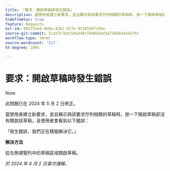 ```yaml
---
title: 「要求：開啟草稿時發生錯誤」
description: 當使用者建立新要求，並且顯示與該要求佇列相關的草稿時，按一下開啟草稿卻沒有開啟該草稿，且使用者會看到錯誤。此問題有解決方法。
hidefromtoc: true
feature: Requests
exl-id: 802753e8-0e8e-42b1-917e-95185567c95a
source-git-commit: 3ca57c76dc50a348cf6d85d4d3e7366834a5e791
workflow-type: tm+mt
source-wordcount: '117'
ht-degree: 100%

---
```


# 要求：開啟草稿時發生錯誤

>[!NOTE]
>
>此問題已在 2024 年 5 月 2 日修正。

當使用者建立新要求，並且顯示與該要求佇列相關的草稿時，按一下開啟草稿卻沒有開啟該草稿，且使用者會看到以下錯誤：

「發生錯誤，我們正在積極解決它。」

**解決方法**

從左側導覽列中的草稿區域開啟草稿。

_於 2024 年 4 月 2 日首次通報。_
